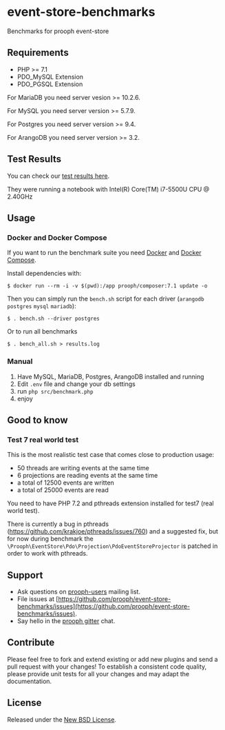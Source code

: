 # event-store-benchmarks

Benchmarks for prooph event-store

Requirements
------------

- PHP >= 7.1
- PDO_MySQL Extension
- PDO_PGSQL Extension

For MariaDB you need server vesion >= 10.2.6.

For MySQL you need server version >= 5.7.9.

For Postgres you need server version >= 9.4.

For ArangoDB you need server version >= 3.2.

## Test Results

You can check our [test results here](https://gist.github.com/prolic/22ddcace2364be40e569cccecb0fe142).

They were running a notebook with Intel(R) Core(TM) i7-5500U CPU @ 2.40GHz

## Usage

### Docker and Docker Compose
If you want to run the benchmark suite you need [Docker](https://docs.docker.com/engine/installation/ "Install Docker") 
and [Docker Compose](https://docs.docker.com/compose/install/ "Install Docker Compose").

Install dependencies with:

```
$ docker run --rm -i -v $(pwd):/app prooph/composer:7.1 update -o
```

Then you can simply run the `bench.sh` script for each driver (`arangodb` `postgres` `mysql` `mariadb`):

```
$ . bench.sh --driver postgres
```

Or to run all benchmarks

```
$ . bench_all.sh > results.log
```

### Manual
1) Have MySQL, MariaDB, Postgres, ArangoDB installed and running
2) Edit `.env` file and change your db settings
3) run `php src/benchmark.php`
4) enjoy

## Good to know

### Test 7 real world test

This is the most realistic test case that comes close to production usage:
- 50 threads are writing events at the same time
- 6 projections are reading events at the same time
- a total of 12500 events are written
- a total of 25000 events are read

You need to have PHP 7.2 and pthreads extension installed for test7 (real world test).

There is currently a bug in pthreads (https://github.com/krakjoe/pthreads/issues/760)
and a suggested fix, but for now during benchmark the `\Prooph\EventStore\Pdo\Projection\PdoEventStoreProjector`
is patched in order to work with pthreads.

## Support

- Ask questions on [prooph-users](https://groups.google.com/forum/?hl=de#!forum/prooph) mailing list.
- File issues at [https://github.com/prooph/event-store-benchmarks/issues](https://github.com/prooph/event-store-benchmarks/issues).
- Say hello in the [prooph gitter](https://gitter.im/prooph/improoph) chat.

## Contribute

Please feel free to fork and extend existing or add new plugins and send a pull request with your changes!
To establish a consistent code quality, please provide unit tests for all your changes and may adapt the documentation.

## License

Released under the [New BSD License](LICENSE).
